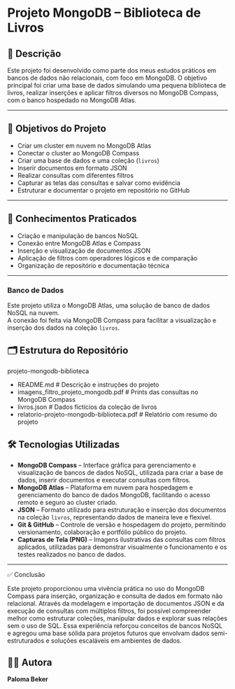 # Projeto MongoDB – Biblioteca de Livros

## 📌 Descrição

Este projeto foi desenvolvido como parte dos meus estudos práticos em bancos de dados não relacionais, com foco em MongoDB. 
O objetivo principal foi criar uma base de dados simulando uma pequena biblioteca de livros, realizar inserções e aplicar filtros diversos no MongoDB Compass, com o banco hospedado no MongoDB Atlas.

---

## 🎯 Objetivos do Projeto

- Criar um cluster em nuvem no MongoDB Atlas
- Conectar o cluster ao MongoDB Compass
- Criar uma base de dados e uma coleção (`livros`)
- Inserir documentos em formato JSON
- Realizar consultas com diferentes filtros
- Capturar as telas das consultas e salvar como evidência
- Estruturar e documentar o projeto em repositório no GitHub

---

## 🧠 Conhecimentos Praticados

- Criação e manipulação de bancos NoSQL
- Conexão entre MongoDB Atlas e Compass
- Inserção e visualização de documentos JSON
- Aplicação de filtros com operadores lógicos e de comparação
- Organização de repositório e documentação técnica

---
### Banco de Dados
Este projeto utiliza o MongoDB Atlas, uma solução de banco de dados NoSQL na nuvem.  
A conexão foi feita via MongoDB Compass para facilitar a visualização e inserção dos dados na coleção `livros`.

## 🗂 Estrutura do Repositório
projeto-mongodb-biblioteca
- README.md                                 # Descrição e instruções do projeto
- imagens_filtro_projeto_mongodb.pdf        # Prints das consultas no MongoDB Compass
- livros.json                               # Dados fictícios da coleção de livros
- relatorio-projeto-mongodb-biblioteca.pdf  # Relatório com resumo do projeto



## 🛠 Tecnologias Utilizadas

- **MongoDB Compass** – Interface gráfica para gerenciamento e visualização de bancos de dados NoSQL, utilizada para criar a base de dados, inserir documentos e executar consultas com filtros.
- **MongoDB Atlas** – Plataforma em nuvem para hospedagem e gerenciamento do banco de dados MongoDB, facilitando o acesso remoto e seguro ao cluster criado.
- **JSON** – Formato utilizado para estruturação e inserção dos documentos na coleção `livros`, representando dados de maneira leve e flexível.
- **Git & GitHub** – Controle de versão e hospedagem do projeto, permitindo versionamento, colaboração e portfólio público do projeto.
- **Capturas de Tela (PNG)** – Imagens ilustrativas das consultas com filtros aplicados, utilizadas para demonstrar visualmente o funcionamento e os testes realizados no banco de dados.

---

✅ Conclusão

Este projeto proporcionou uma vivência prática no uso do MongoDB Compass para inserção, organização e consulta de dados em formato não relacional. Através da modelagem e importação de documentos JSON e da execução de consultas com múltiplos filtros, foi possível compreender melhor como estruturar coleções, manipular dados e explorar suas relações sem o uso de SQL. Essa experiência reforçou conceitos de bancos NoSQL e agregou uma base sólida para projetos futuros que envolvam dados semi-estruturados e soluções escaláveis em ambientes de dados.

## 👩‍💻 Autora

**Paloma Beker**

